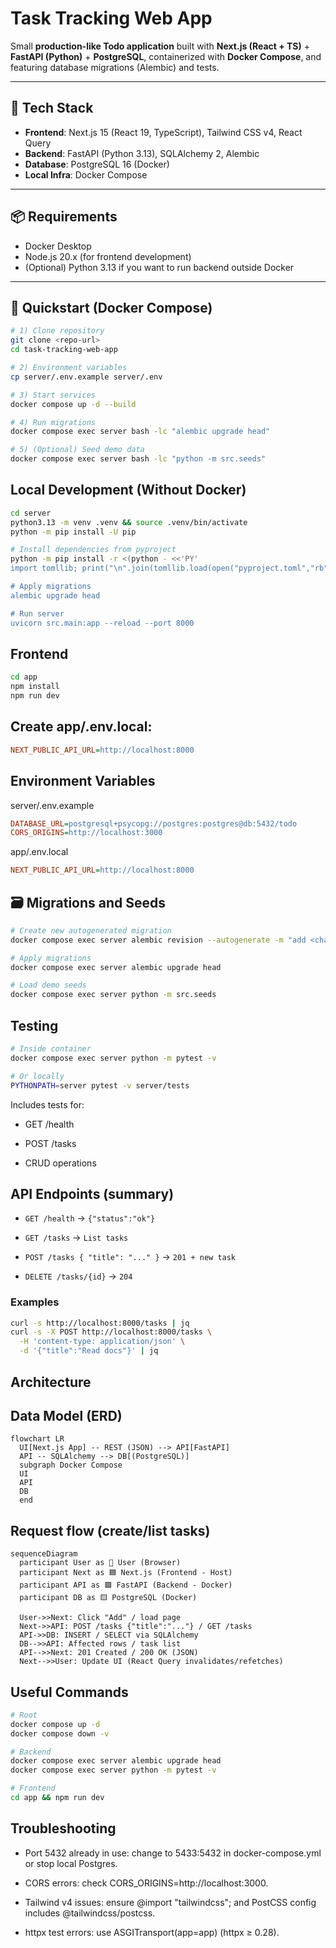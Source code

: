 # Task Tracking Web App

Small **production-like Todo application** built with **Next.js (React + TS)** + **FastAPI (Python)** + **PostgreSQL**, containerized with **Docker Compose**, and featuring database migrations (Alembic) and tests.

---

## 🧱 Tech Stack

- **Frontend**: Next.js 15 (React 19, TypeScript), Tailwind CSS v4, React Query
- **Backend**: FastAPI (Python 3.13), SQLAlchemy 2, Alembic
- **Database**: PostgreSQL 16 (Docker)
- **Local Infra**: Docker Compose

---

## 📦 Requirements

- Docker Desktop
- Node.js 20.x (for frontend development)
- (Optional) Python 3.13 if you want to run backend outside Docker

---

## 🚀 Quickstart (Docker Compose)

```bash
# 1) Clone repository
git clone <repo-url>
cd task-tracking-web-app

# 2) Environment variables
cp server/.env.example server/.env

# 3) Start services
docker compose up -d --build

# 4) Run migrations
docker compose exec server bash -lc "alembic upgrade head"

# 5) (Optional) Seed demo data
docker compose exec server bash -lc "python -m src.seeds"
```

## Local Development (Without Docker)

```bash
cd server
python3.13 -m venv .venv && source .venv/bin/activate
python -m pip install -U pip

# Install dependencies from pyproject
python -m pip install -r <(python - <<'PY'
import tomllib; print("\n".join(tomllib.load(open("pyproject.toml","rb"))["project"]["dependencies"])) PY)

# Apply migrations
alembic upgrade head

# Run server
uvicorn src.main:app --reload --port 8000

```

## Frontend

```bash
cd app
npm install
npm run dev
```

## Create **app/.env.local**:

```ini
NEXT_PUBLIC_API_URL=http://localhost:8000
```

## Environment Variables

server/.env.example

```ini
DATABASE_URL=postgresql+psycopg://postgres:postgres@db:5432/todo
CORS_ORIGINS=http://localhost:3000
```

app/.env.local

```ini
NEXT_PUBLIC_API_URL=http://localhost:8000
```

## 🗃️ Migrations and Seeds

```bash
# Create new autogenerated migration
docker compose exec server alembic revision --autogenerate -m "add <change>"

# Apply migrations
docker compose exec server alembic upgrade head

# Load demo seeds
docker compose exec server python -m src.seeds
```

## Testing

```bash
# Inside container
docker compose exec server python -m pytest -v

# Or locally
PYTHONPATH=server pytest -v server/tests
```

Includes tests for:

- GET /health

- POST /tasks

- CRUD operations

## API Endpoints (summary)

- `GET /health` → `{"status":"ok"}`

- `GET /tasks` → `List tasks`

- `POST /tasks { "title": "..." }` → `201 + new task`

- `DELETE /tasks/{id}` → `204`

### Examples

```bash
curl -s http://localhost:8000/tasks | jq
curl -s -X POST http://localhost:8000/tasks \
  -H 'content-type: application/json' \
  -d '{"title":"Read docs"}' | jq
```

## Architecture

## Data Model (ERD)

```mermaid
flowchart LR
  UI[Next.js App] -- REST (JSON) --> API[FastAPI]
  API -- SQLAlchemy --> DB[(PostgreSQL)]
  subgraph Docker Compose
  UI
  API
  DB
  end
```

## Request flow (create/list tasks)

```mermaid
sequenceDiagram
  participant User as 👤 User (Browser)
  participant Next as 🟦 Next.js (Frontend - Host)
  participant API as 🟩 FastAPI (Backend - Docker)
  participant DB as 🟨 PostgreSQL (Docker)

  User->>Next: Click "Add" / load page
  Next->>API: POST /tasks {"title":"..."} / GET /tasks
  API->>DB: INSERT / SELECT via SQLAlchemy
  DB-->>API: Affected rows / task list
  API-->>Next: 201 Created / 200 OK (JSON)
  Next-->>User: Update UI (React Query invalidates/refetches)

```

## Useful Commands

```bash
# Root
docker compose up -d
docker compose down -v

# Backend
docker compose exec server alembic upgrade head
docker compose exec server python -m pytest -v

# Frontend
cd app && npm run dev
```

## Troubleshooting

- Port 5432 already in use: change to 5433:5432 in docker-compose.yml or stop local Postgres.

- CORS errors: check CORS_ORIGINS=http://localhost:3000.

- Tailwind v4 issues: ensure @import "tailwindcss"; and PostCSS config includes @tailwindcss/postcss.

- httpx test errors: use ASGITransport(app=app) (httpx ≥ 0.28).
